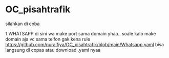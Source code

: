 # OC_pisahtrafik
silahkan di coba
 
 1.WHATSAPP
  di sini wa make port sama domain yhaa.. soale kalo make domain aja vc sama telfon gak kena rule
  https://github.com/nuralfiya/OC_pisahtrafik/blob/main/Whatsapp.yaml
  bisa langsung di copas atau download .yaml nyaa

